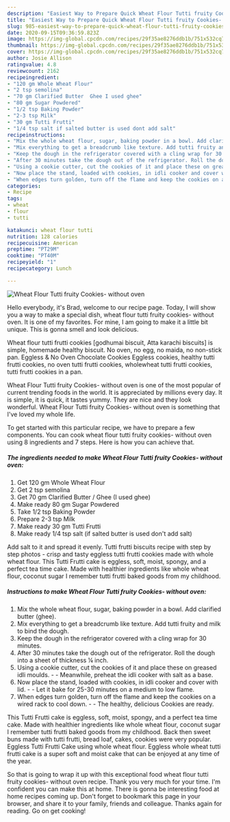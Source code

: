 ```yaml
---
description: "Easiest Way to Prepare Quick Wheat Flour Tutti fruity Cookies- without oven"
title: "Easiest Way to Prepare Quick Wheat Flour Tutti fruity Cookies- without oven"
slug: 985-easiest-way-to-prepare-quick-wheat-flour-tutti-fruity-cookies-without-oven
date: 2020-09-15T09:36:59.823Z
image: https://img-global.cpcdn.com/recipes/29f35ae8276ddb1b/751x532cq70/wheat-flour-tutti-fruity-cookies-without-oven-recipe-main-photo.jpg
thumbnail: https://img-global.cpcdn.com/recipes/29f35ae8276ddb1b/751x532cq70/wheat-flour-tutti-fruity-cookies-without-oven-recipe-main-photo.jpg
cover: https://img-global.cpcdn.com/recipes/29f35ae8276ddb1b/751x532cq70/wheat-flour-tutti-fruity-cookies-without-oven-recipe-main-photo.jpg
author: Josie Allison
ratingvalue: 4.8
reviewcount: 2162
recipeingredient:
- "120 gm Whole Wheat Flour"
- "2 tsp semolina"
- "70 gm Clarified Butter  Ghee I used ghee"
- "80 gm Sugar Powdered"
- "1/2 tsp Baking Powder"
- "2-3 tsp Milk"
- "30 gm Tutti Frutti"
- "1/4 tsp salt if salted butter is used dont add salt"
recipeinstructions:
- "Mix the whole wheat flour, sugar, baking powder in a bowl. Add clarified butter (ghee)."
- "Mix everything to get a breadcrumb like texture. Add tutti fruity and milk to bind the dough."
- "Keep the dough in the refrigerator covered with a cling wrap for 30 minutes."
- "After 30 minutes take the dough out of the refrigerator. Roll the dough into a sheet of thickness ¼ inch."
- "Using a cookie cutter, cut the cookies of it and place these on greased idli moulds.  Meanwhile, preheat the idli cooker with salt as a base."
- "Now place the stand, loaded with cookies, in idli cooker and cover with lid.  Let it bake for 25-30 minutes on a medium to low flame."
- "When edges turn golden, turn off the flame and keep the cookies on a wired rack to cool down.  The healthy, delicious Cookies are ready."
categories:
- Recipe
tags:
- wheat
- flour
- tutti

katakunci: wheat flour tutti 
nutrition: 128 calories
recipecuisine: American
preptime: "PT29M"
cooktime: "PT40M"
recipeyield: "1"
recipecategory: Lunch

---
```



![Wheat Flour Tutti fruity Cookies- without oven](https://img-global.cpcdn.com/recipes/29f35ae8276ddb1b/751x532cq70/wheat-flour-tutti-fruity-cookies-without-oven-recipe-main-photo.jpg)

Hello everybody, it's Brad, welcome to our recipe page. Today, I will show you a way to make a special dish, wheat flour tutti fruity cookies- without oven. It is one of my favorites. For mine, I am going to make it a little bit unique. This is gonna smell and look delicious.

Wheat flour tutti frutti cookies [godhumai biscuit, Atta karachi biscuits] is simple, homemade healthy biscuit. No oven, no egg, no maida, no non-stick pan. Eggless &amp; No Oven Chocolate Cookies Eggless cookies, healthy tutti frutti cookies, no oven tutti frutti cookies, wholewheat tutti frutti cookies, tutti frutti cookies in a pan.

Wheat Flour Tutti fruity Cookies- without oven is one of the most popular of current trending foods in the world. It is appreciated by millions every day. It is simple, it is quick, it tastes yummy. They are nice and they look wonderful. Wheat Flour Tutti fruity Cookies- without oven is something that I've loved my whole life.


To get started with this particular recipe, we have to prepare a few components. You can cook wheat flour tutti fruity cookies- without oven using 8 ingredients and 7 steps. Here is how you can achieve that.

<!--inarticleads1-->

##### The ingredients needed to make Wheat Flour Tutti fruity Cookies- without oven:

1. Get 120 gm Whole Wheat Flour
1. Get 2 tsp semolina
1. Get 70 gm Clarified Butter / Ghee (I used ghee)
1. Make ready 80 gm Sugar Powdered
1. Take 1/2 tsp Baking Powder
1. Prepare 2-3 tsp Milk
1. Make ready 30 gm Tutti Frutti
1. Make ready 1/4 tsp salt (if salted butter is used don&#39;t add salt)


Add salt to it and spread it evenly. Tutti frutti biscuits recipe with step by step photos - crisp and tasty eggless tutti frutti cookies made with whole wheat flour. This Tutti Frutti cake is eggless, soft, moist, spongy, and a perfect tea time cake. Made with healthier ingredients like whole wheat flour, coconut sugar I remember tutti frutti baked goods from my childhood. 

<!--inarticleads2-->

##### Instructions to make Wheat Flour Tutti fruity Cookies- without oven:

1. Mix the whole wheat flour, sugar, baking powder in a bowl. Add clarified butter (ghee).
1. Mix everything to get a breadcrumb like texture. Add tutti fruity and milk to bind the dough.
1. Keep the dough in the refrigerator covered with a cling wrap for 30 minutes.
1. After 30 minutes take the dough out of the refrigerator. Roll the dough into a sheet of thickness ¼ inch.
1. Using a cookie cutter, cut the cookies of it and place these on greased idli moulds. -  - Meanwhile, preheat the idli cooker with salt as a base.
1. Now place the stand, loaded with cookies, in idli cooker and cover with lid. -  - Let it bake for 25-30 minutes on a medium to low flame.
1. When edges turn golden, turn off the flame and keep the cookies on a wired rack to cool down. -  - The healthy, delicious Cookies are ready.


This Tutti Frutti cake is eggless, soft, moist, spongy, and a perfect tea time cake. Made with healthier ingredients like whole wheat flour, coconut sugar I remember tutti frutti baked goods from my childhood. Back then sweet buns made with tutti frutti, bread loaf, cakes, cookies were very popular. Eggless Tutti Frutti Cake using whole wheat flour. Eggless whole wheat tutti frutti cake is a super soft and moist cake that can be enjoyed at any time of the year. 

So that is going to wrap it up with this exceptional food wheat flour tutti fruity cookies- without oven recipe. Thank you very much for your time. I'm confident you can make this at home. There is gonna be interesting food at home recipes coming up. Don't forget to bookmark this page in your browser, and share it to your family, friends and colleague. Thanks again for reading. Go on get cooking!
